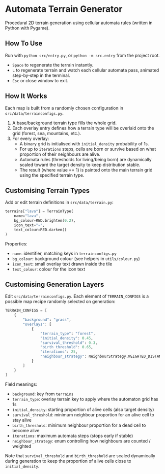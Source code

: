 # Automata Terrain Generator

Procedural 2D terrain generation using cellular automata rules (written in Python with Pygame).

## How To Use

Run with `python src/entry.py`, or `python -m src.entry` from the project root.

-   `Space` to regenerate the terrain instantly.
-   `L` to regenerate terrain and watch each cellular automata pass, animated step-by-step in the terminal.
-   `Esc` or close window to exit.

## How It Works

Each map is built from a randomly chosen configuration in `src/data/terrainconfigs.py`.

1. A base/background terrain type fills the whole grid.
2. Each overlay entry defines how a terrain type will be overlaid onto the grid (forest, sea, mountains, etc.).
3. For every overlay:
    - A binary grid is initialised with `initial_density` probability of 1s.
    - For up to `iterations` steps, cells are born or survive based on what proportion of their neighbours are alive.
    - Automata rules (thresholds for living/being born) are dynamically scaled toward the target density to keep distribution stable.
    - The result (where value == 1) is painted onto the main terrain grid using the specified terrain type.

## Customising Terrain Types

Add or edit terrain definitions in `src/data/terrain.py`:

```python
terrains["lava"] = TerrainType(
    name="lava",
    bg_colour=RED.brighten(0.2),
    icon_text="~",
    text_colour=RED.darken()
)
```

Properties:

-   `name`: identifier, matching keys in `terrainconfigs.py`
-   `bg_colour`: background colour (see helpers in `utils/colour.py`)
-   `icon_text`: small overlay text drawn inside the tile
-   `text_colour`: colour for the icon text

## Customising Generation Layers

Edit `src/data/terrainconfigs.py`. Each element of `TERRAIN_CONFIGS` is a possible map recipe randomly selected on generation:

```python
TERRAIN_CONFIGS = [
    {
        "background": "grass",
        "overlays": [
            {
                "terrain_type": "forest",
                "initial_density": 0.45,
                "survival_threshold": 0.3,
                "birth_threshold": 0.65,
                "iterations": 25,
                "neighbour_strategy": NeighbourStrategy.WEIGHTED_DISTANCE
            }
        ]
    }
]
```

Field meanings:

-   `background`: key from `terrains`
-   `terrain_type`: overlay terrain key to apply where the automaton grid has 1s
-   `initial_density`: starting proportion of alive cells (also target density)
-   `survival_threshold`: minimum neighbour proportion for an alive cell to stay alive
-   `birth_threshold`: minimum neighbour proportion for a dead cell to become alive
-   `iterations`: maximum automata steps (stops early if stable)
-   `neighbour_strategy`: enum controlling how neighbours are counted / weighted

Note that `survival_threshold` and `birth_threshold` are scaled dynamically during generation to keep the proportion of alive cells close to `initial_density`.
